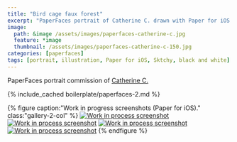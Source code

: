 ```yaml
---
title: "Bird cage faux forest"
excerpt: "PaperFaces portrait of Catherine C. drawn with Paper for iOS on an iPad."
image: 
  path: &image /assets/images/paperfaces-catherine-c.jpg 
  feature: *image
  thumbnail: /assets/images/paperfaces-catherine-c-150.jpg
categories: [paperfaces]
tags: [portrait, illustration, Paper for iOS, Sktchy, black and white]
---
```


PaperFaces portrait commission of [Catherine C.](https://sktchy.com/4het8)

{% include_cached boilerplate/paperfaces-2.md %}

{% figure caption:"Work in progress screenshots (Paper for iOS)." class:"gallery-2-col" %}
[![Work in process screenshot](/assets/images/paperfaces-catherine-c-process-1-600.jpg)](/assets/images/paperfaces-catherine-c-process-1-lg.jpg)
[![Work in process screenshot](/assets/images/paperfaces-catherine-c-process-2-600.jpg)](/assets/images/paperfaces-catherine-c-process-2-lg.jpg)
[![Work in process screenshot](/assets/images/paperfaces-catherine-c-process-3-600.jpg)](/assets/images/paperfaces-catherine-c-process-3-lg.jpg)
[![Work in process screenshot](/assets/images/paperfaces-catherine-c-process-4-600.jpg)](/assets/images/paperfaces-catherine-c-process-4-lg.jpg)
{% endfigure %}
